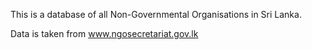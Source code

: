 This is a database of all Non-Governmental Organisations in Sri Lanka. 

Data is taken from www.ngosecretariat.gov.lk